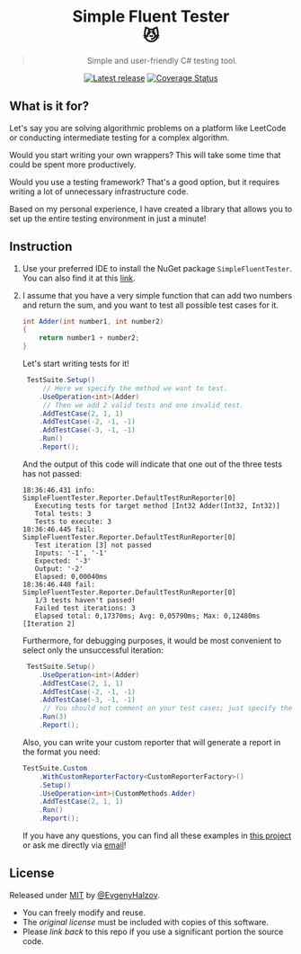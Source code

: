 <div align="center">

# Simple Fluent Tester <br> :smirk_cat:

> Simple and user-friendly C# testing tool.

[![Latest release](https://github.com/abatar1/SimpleFluentTester/actions/workflows/main.yml/badge.svg)](https://github.com/abatar1/SimpleFluentTester/actions/workflows/main.yml)
[![Coverage Status](https://coveralls.io/repos/github/abatar1/SimpleFluentTester/badge.svg?branch=main)](https://coveralls.io/github/abatar1/SimpleFluentTester?branch=main)

</div>

## What is it for?

Let's say you are solving algorithmic problems on a platform like LeetCode or conducting intermediate testing for a complex algorithm. 

Would you start writing your own wrappers? This will take some time that could be spent more productively. 

Would you use a testing framework? That's a good option, but it requires writing a lot of unnecessary infrastructure code. 

Based on my personal experience, I have created a library that allows you to set up the entire testing environment in just a minute!

## Instruction

1. Use your preferred IDE to install the NuGet package `SimpleFluentTester`. You can also find it at this [link](https://www.nuget.org/packages/SimpleFluentTester).


2. I assume that you have a very simple function that can add two numbers and return the sum, and you want to test all possible test cases for it.
    ```csharp
    int Adder(int number1, int number2)
    {
        return number1 + number2;
    }
    ```
   Let's start writing tests for it!
   ```csharp
    TestSuite.Setup()
        // Here we specify the method we want to test.
       .UseOperation<int>(Adder) 
        // Then we add 2 valid tests and one invalid test.
       .AddTestCase(2, 1, 1) 
       .AddTestCase(-2, -1, -1)
       .AddTestCase(-3, -1, -1)
       .Run() 
       .Report();
    ```
   And the output of this code will indicate that one out of the three tests has not passed: 
   ```
   18:36:46.431 info: SimpleFluentTester.Reporter.DefaultTestRunReporter[0]
      Executing tests for target method [Int32 Adder(Int32, Int32)]
      Total tests: 3
      Tests to execute: 3
   18:36:46.445 fail: SimpleFluentTester.Reporter.DefaultTestRunReporter[0]
      Test iteration [3] not passed
      Inputs: '-1', '-1'
      Expected: '-3'
      Output: '-2'
      Elapsed: 0,00040ms
   18:36:46.448 fail: SimpleFluentTester.Reporter.DefaultTestRunReporter[0]
      1/3 tests haven't passed!
      Failed test iterations: 3
      Elapsed total: 0,17370ms; Avg: 0,05790ms; Max: 0,12480ms [Iteration 2]
   ```
   Furthermore, for debugging purposes, it would be most convenient to select only the unsuccessful iteration:
   ```csharp
    TestSuite.Setup()
       .UseOperation<int>(Adder) 
       .AddTestCase(2, 1, 1) 
       .AddTestCase(-2, -1, -1)
       .AddTestCase(-3, -1, -1)
        // You should not comment on your test cases; just specify the iteration you want to test, every other iteration will be ignored.
       .Run(3) 
       .Report();
    ```
   Also, you can write your custom reporter that will generate a report in the format you need:
   ```csharp
   TestSuite.Custom
       .WithCustomReporterFactory<CustomReporterFactory>() 
       .Setup()
       .UseOperation<int>(CustomMethods.Adder) 
       .AddTestCase(2, 1, 1)
       .Run()
       .Report();
   ```

   If you have any questions, you can find all these examples in [this project](/SimpleFluentTester.Examples) 
   or ask me directly via [email](mailto:evgenyhalzov@gmail.com?Subject=SimpleFluentTester)!

## License

Released under [MIT](/LICENSE) by [@EvgenyHalzov](https://github.com/abatar1).

- You can freely modify and reuse.
- The _original license_ must be included with copies of this software.
- Please _link back_ to this repo if you use a significant portion the source code.


